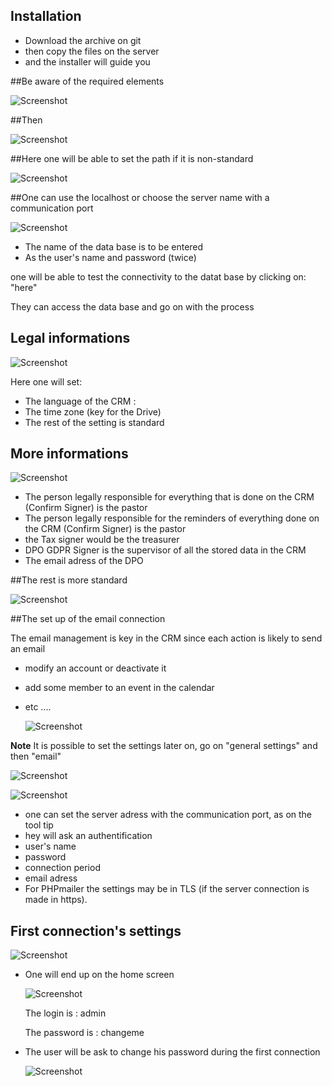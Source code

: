 ## Installation
* Download the archive on git
* then copy the files on the server
* and the installer will guide you

##Be aware of the required elements

  ![Screenshot](../../img/installation/install1.png)

##Then

  ![Screenshot](../../img/installation/install2.png)

##Here one will be able to set the path if it is non-standard

  ![Screenshot](../../img/installation/install3.png)

##One can use the localhost or choose the server name with a communication port

  ![Screenshot](../../img/installation/install4.png)

* The name of the data base is to be entered
* As the user's name and password (twice)

one will be able to test the connectivity to the datat base by clicking on: "here"

They can access the data base and go on with the process

## Legal informations

  ![Screenshot](../../img/installation/install5.png)

Here one will set:

* The language of the CRM :
* The time zone (key for the Drive)
* The rest of the setting is standard

## More informations

  ![Screenshot](../../img/installation/install6.png)

* The person legally responsible for everything that is done on the CRM (Confirm Signer) is the pastor
* The person legally responsible for the reminders of everything done on the CRM (Confirm Signer) is the pastor
* the Tax signer would be the treasurer
* DPO GDPR Signer is the supervisor of all the stored data in the CRM
* The email adress of the DPO

##The rest is more standard

  ![Screenshot](../../img/installation/install7.png)

##The set up of the email connection

The email management is key in the CRM since each action is likely to send an email

* modify an account or deactivate it
* add some member to an event in the calendar
* etc ....

  ![Screenshot](../../img/installation/install8.png)

**Note** It is possible to set the settings later on, go on "general settings" and then "email"

  ![Screenshot](../../img/settings/settings1.png)

  ![Screenshot](../../img/settings/email-settings.png)

* one can set the server adress with the communication port, as on the tool tip
* hey will ask an authentification
* user's name
* password
* connection period
* email adress
* For PHPmailer the settings may be in TLS (if the server connection is made in https).


## First connection's settings

  ![Screenshot](../../img/installation/install9.png)


* One will end up on the home screen

  ![Screenshot](../../img/installation/install10.png)

  The login is       : admin

  The password is : changeme

* The user will be ask to change his password during the first connection

  ![Screenshot](../../img/installation/install11.png)


